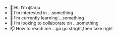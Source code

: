 - 👋 Hi, I’m @arju
- 👀 I’m interested in ...something
- 🌱 I’m currently learning ...something
- 💞️ I’m looking to collaborate on ...something
- 📫 How to reach me ...go go stright,then take right

<!---
ar7un/ar7un is a ✨ special ✨ repository because its `README.md` (this file) appears on your GitHub profile.
You can click the Preview link to take a look at your changes.
--->
